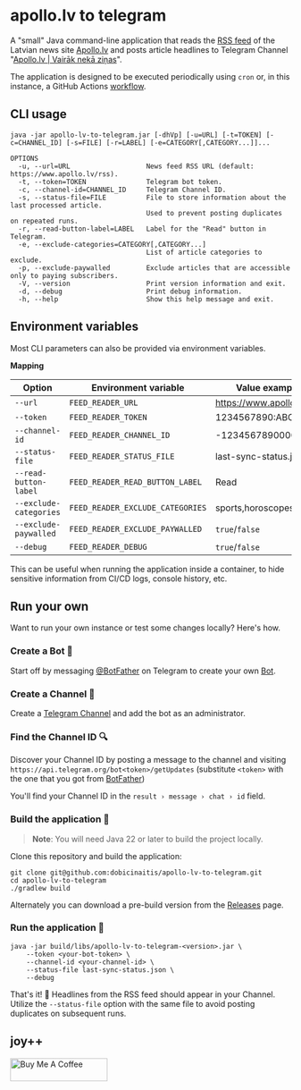 # apollo.lv to telegram

A "small" Java command-line application that reads the [RSS feed](https://www.apollo.lv/rss) of the Latvian news site
[Apollo.lv](https://www.apollo.lv) and posts article headlines to Telegram Channel
"[Apollo.lv | Vairāk nekā ziņas](https://t.me/apollo_lv)".

The application is designed to be executed periodically using `cron` or, in this instance, a GitHub
Actions [workflow](https://github.com/dobicinaitis/apollo-lv-to-telegram/actions/workflows/sync.yml).

## CLI usage

```commandline
java -jar apollo-lv-to-telegram.jar [-dhVp] [-u=URL] [-t=TOKEN] [-c=CHANNEL_ID] [-s=FILE] [-r=LABEL] [-e=CATEGORY[,CATEGORY...]]...

OPTIONS
  -u, --url=URL                   News feed RSS URL (default: https://www.apollo.lv/rss).
  -t, --token=TOKEN               Telegram bot token.
  -c, --channel-id=CHANNEL_ID     Telegram Channel ID.
  -s, --status-file=FILE          File to store information about the last processed article.
                                  Used to prevent posting duplicates on repeated runs.
  -r, --read-button-label=LABEL   Label for the "Read" button in Telegram.
  -e, --exclude-categories=CATEGORY[,CATEGORY...]
                                  List of article categories to exclude.
  -p, --exclude-paywalled         Exclude articles that are accessible only to paying subscribers.
  -V, --version                   Print version information and exit.
  -d, --debug                     Print debug information.
  -h, --help                      Show this help message and exit.
```

## Environment variables

Most CLI parameters can also be provided via environment variables.

**Mapping**

| Option                 | Environment variable             | Value example             |
|------------------------|----------------------------------|---------------------------|
| `--url`                | `FEED_READER_URL`                | https://www.apollo.lv/rss |
| `--token`              | `FEED_READER_TOKEN`              | 1234567890:ABCDEF...      |
| `--channel-id`         | `FEED_READER_CHANNEL_ID`         | -1234567890000            |
| `--status-file`        | `FEED_READER_STATUS_FILE`        | last-sync-status.json     |
| `--read-button-label`  | `FEED_READER_READ_BUTTON_LABEL`  | Read                      |
| `--exclude-categories` | `FEED_READER_EXCLUDE_CATEGORIES` | sports,horoscopes         |
| `--exclude-paywalled`  | `FEED_READER_EXCLUDE_PAYWALLED`  | `true`/`false`            |
| `--debug`              | `FEED_READER_DEBUG`              | `true`/`false`            |

This can be useful when running the application inside a container, to hide sensitive information from CI/CD logs,
console history, etc.

## Run your own

Want to run your own instance or test some changes locally? Here's how.

### Create a Bot 🤖

Start off by messaging [@BotFather](https://t.me/botfather) on Telegram to create your
own [Bot](https://core.telegram.org/bots).

### Create a Channel 📰

Create a [Telegram Channel](https://telegram.org/tour/channels) and add the bot as an administrator.

### Find the Channel ID 🔍

Discover your Channel ID by posting a message to the channel and
visiting `https://api.telegram.org/bot<token>/getUpdates` (substitute `<token>` with the one that you got
from [BotFather](https://t.me/botfather))

You'll find your Channel ID in the `result › message › chat › id` field.

### Build the application 🔨

> **Note**: You will need Java 22 or later to build the project locally.

Clone this repository and build the application:

```shell
git clone git@github.com:dobicinaitis/apollo-lv-to-telegram.git
cd apollo-lv-to-telegram
./gradlew build
```

Alternately you can download a pre-build version from
the [Releases](https://github.com/dobicinaitis/apollo-lv-to-telegram/releases/latest) page.

### Run the application 🚀

```shell
java -jar build/libs/apollo-lv-to-telegram-<version>.jar \
    --token <your-bot-token> \
    --channel-id <your-channel-id> \
    --status-file last-sync-status.json \
    --debug
```

That's it! 🎉 Headlines from the RSS feed should appear in your Channel. \
Utilize the `--status-file` option with the same file to avoid posting duplicates on subsequent runs.

## joy++

<a href="https://www.buymeacoffee.com/dobicinaitis" target="_blank"><img src="https://cdn.buymeacoffee.com/buttons/default-orange.png" alt="Buy Me A Coffee" height="41" width="174"></a>
